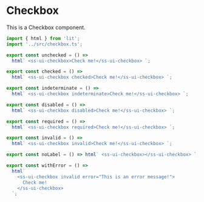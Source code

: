 # Checkbox

This is a Checkbox component.

```js script
import { html } from 'lit';
import '../src/checkbox.ts';
```

```js preview-story
export const unchecked = () =>
  html` <ss-ui-checkbox>Check me!</ss-ui-checkbox> `;
```

```js preview-story
export const checked = () =>
  html` <ss-ui-checkbox checked>Check me!</ss-ui-checkbox> `;
```

```js preview-story
export const indeterminate = () =>
  html` <ss-ui-checkbox indeterminate>Check me!</ss-ui-checkbox> `;
```

```js preview-story
export const disabled = () =>
  html` <ss-ui-checkbox disabled>Check me!</ss-ui-checkbox> `;
```

```js preview-story
export const required = () =>
  html` <ss-ui-checkbox required>Check me!</ss-ui-checkbox> `;
```

```js preview-story
export const invalid = () =>
  html` <ss-ui-checkbox invalid>Check me!</ss-ui-checkbox> `;
```

```js preview-story
export const noLabel = () => html` <ss-ui-checkbox></ss-ui-checkbox> `;
```

```js preview-story
export const withError = () =>
  html`
    <ss-ui-checkbox invalid error="This is an error message!">
      Check me!
    </ss-ui-checkbox>
  `;
```
